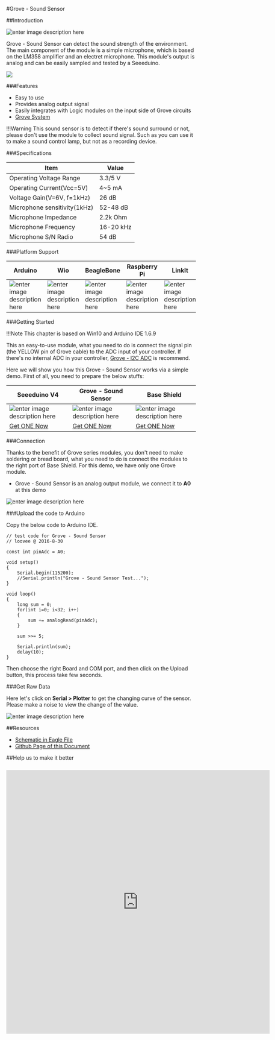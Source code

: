 #Grove - Sound Sensor

##Introduction

![enter image description here](https://raw.githubusercontent.com/SeeedDocument/Grove_Sound_Sensor/master/images/page.jpg)

Grove - Sound Sensor can detect the sound strength of the environment. The main component of the module is a simple microphone, which is based on the LM358 amplifier and an electret microphone. This module's output is analog and can be easily sampled and tested by a Seeeduino. 

[![](https://raw.githubusercontent.com/SeeedDocument/Seeed-WiKi/master/docs/images/get_one_now.png)](http://www.seeedstudio.com/Grove-Sound-Sensor-p-752.html)


###Features

* Easy to use 
* Provides analog output signal
* Easily integrates with Logic modules on the input side of Grove circuits
* [Grove System](http://127.0.0.1:8000/Grove/Grove_System/)

!!!Warning
    This sound sensor is to detect if there's sound surround or not, please don't use the module to collect sound signal. Such as you can use it to make a sound control lamp, but not as a recording device.

###Specifications

|Item|Value|
|-----|------|
|Operating Voltage Range| 3.3/5 V |
|Operating Current(Vcc=5V)|4~5 mA|
|Voltage Gain(V=6V, f=1kHz)|26 dB|
|Microphone sensitivity(1kHz)|52-48 dB|
|Microphone Impedance|2.2k Ohm|
|Microphone Frequency|16-20 kHz|
|Microphone S/N Radio|54 dB|

###Platform Support

|Arduino|Wio|BeagleBone|Raspberry Pi|LinkIt|
|---------|-----|-----|------|------|
|![enter image description here](https://raw.githubusercontent.com/SeeedDocument/Seeed-WiKi/master/docs/images/arduino_logo.jpg)|![enter image description here](https://raw.githubusercontent.com/SeeedDocument/Seeed-WiKi/master/docs/images/wio_logo.jpg)|![enter image description here](https://raw.githubusercontent.com/SeeedDocument/Seeed-WiKi/master/docs/images/bbg_logo.jpg)|![enter image description here](https://raw.githubusercontent.com/SeeedDocument/Seeed-WiKi/master/docs/images/raspberry_pi_logo.jpg)|![enter image description here](https://raw.githubusercontent.com/SeeedDocument/Seeed-WiKi/master/docs/images/linkit_logo.jpg)|

###Getting Started

!!!Note
    This chapter is based on Win10 and Arduino IDE 1.6.9
    
This an easy-to-use module, what you need to do is connect the signal pin (the YELLOW pin of Grove cable) to the ADC input of your controller. If there's no internal ADC in your controller, [Grove - I2C ADC](http://www.seeedstudio.com/Grove-I2C-ADC-p-1580.html) is recommend. 


Here we will show you how this Grove - Sound Sensor works via a simple demo. First of all, you need to prepare the below stuffs:

| Seeeduino V4 | Grove - Sound Sensor | Base Shield |
|--------------|----------------------|-----------------|
|![enter image description here](https://raw.githubusercontent.com/SeeedDocument/Grove_Light_Sensor/master/images/gs_1.jpg)|![enter image description here](https://raw.githubusercontent.com/SeeedDocument/Grove_Sound_Sensor/master/images/gs_1.jpg)|![enter image description here](https://raw.githubusercontent.com/SeeedDocument/Grove_Light_Sensor/master/images/gs_4.jpg)|
|[Get ONE Now](http://www.seeedstudio.com/Seeeduino-V4.2-p-2517.html)|[Get ONE Now](http://www.seeedstudio.com/Grove-Sound-Sensor-p-752.html)|[Get ONE Now](http://www.seeedstudio.com/Grove-Universal-4-Pin-20cm-Unbuckled-Cable-%285-PCs-Pack%29-p-749.html)|



###Connection 

Thanks to the benefit of Grove series modules, you don't need to make soldering or bread board, what you need to do is connect the modules to the right port of Base Shield. For this demo, we have only one Grove module. 

* Grove - Sound Sensor is an analog output module, we connect it to **A0** at this demo


![enter image description here](https://raw.githubusercontent.com/SeeedDocument/Grove_Sound_Sensor/master/images/connection.jpg)


###Upload the code to Arduino

Copy the below code to Arduino IDE.

```
// test code for Grove - Sound Sensor
// loovee @ 2016-8-30

const int pinAdc = A0;

void setup()
{
    Serial.begin(115200);
    //Serial.println("Grove - Sound Sensor Test...");
}

void loop()
{
    long sum = 0;
    for(int i=0; i<32; i++)
    {
        sum += analogRead(pinAdc);
    }
    
    sum >>= 5;
    
    Serial.println(sum);
    delay(10);
}

```

Then choose the right Board and COM port, and then click on the Upload button, this process take few seconds. 

###Get Raw Data

Here let's click on **Serial > Plotter** to get the changing curve of the sensor. Please make a noise to view the change of the value. 

![enter image description here](https://raw.githubusercontent.com/SeeedDocument/Grove_Sound_Sensor/master/images/sound_raw.png)


##Resources

* [Schematic in Eagle File](https://github.com/SeeedDocument/Grove_Sound_Sensor/raw/master/resources/Grove%20-%20Sound%20Sensor.zip)
* [Github Page of this Document](https://github.com/SeeedDocument/Grove_Sound_Sensor)

##Help us to make it better


<iframe style="height: 700px; width: 700px; margin: 10px 0 10px;" allowTransparency="true" src="https://www.surveymonkey.com/r/SoundSensor" frameborder="0"></iframe>